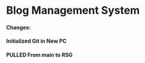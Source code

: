 # Blog Management System

#### Changes: 
#### Initialized Git in New PC
#### PULLED From main to RSG